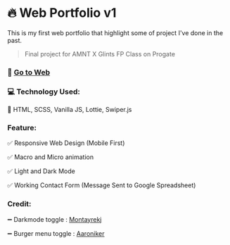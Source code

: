 # 🔥 Web Portfolio v1

This is my first web portfolio that highlight some of project I've done in the past.

> Final project for AMNT X Glints FP Class on Progate

### 🚀 <a target="_blank" href="https://ulyahr.github.io/">Go to Web</a> 

### 💻 Technology Used:

🧠 HTML, SCSS, Vanilla JS, Lottie, Swiper.js

### Feature:

✅ Responsive Web Design (Mobile First)

✅ Macro and Micro animation

✅ Light and Dark Mode

✅ Working Contact Form (Message Sent to Google Spreadsheet)

### Credit:

➖ Darkmode toggle : <a target="_blank" href="https://codepen.io/montayrekj/pen/VwYGjdb">Montayrekj</a>

➖ Burger menu toggle : <a target="_blank" href="https://codepen.io/aaroniker/pen/abzZbzR">Aaroniker</a>
